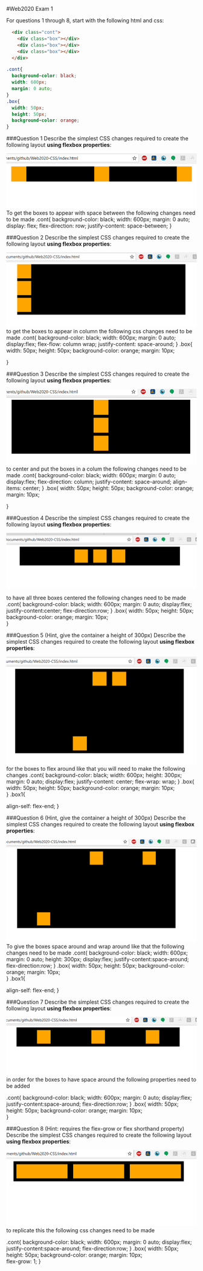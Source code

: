 
#Web2020 Exam 1

For questions 1 through 8, start with the following html and css:

```html
  <div class="cont">
    <div class="box"></div>
    <div class="box"></div>
    <div class="box"></div>
  </div>
```

```css
.cont{
  background-color: black;
  width: 600px;
  margin: 0 auto;
}
.box{
  width: 50px;
  height: 50px;
  background-color: orange;
}
```

###Question 1
Describe the simplest CSS changes required to create the following layout **using flexbox properties**:

![Question 1](q1.png)
To get the boxes to appear with space between the following changes need to be made 
.cont{
    background-color: black;
    width: 600px;
    margin: 0 auto;
    display: flex;
    flex-direction: row;
    justify-content: space-between;
  }


###Question 2
Describe the simplest CSS changes required to create the following layout **using flexbox properties**:

![Question 2](q2.png)
  to get the boxes to appear in column the following css changes need to be made 
 .cont{
   background-color: black;
   width: 600px;
   margin: 0 auto;
   display:flex;
   flex-flow: column wrap;
   justify-content: space-around;
}
.box{
    width: 50px;
    height: 50px;
    background-color: orange;
    margin: 10px;
    
  }

###Question 3
Describe the simplest CSS changes required to create the following layout **using flexbox properties**:

![Question 3](q3.png)
to center and put the boxes in a colum the following changes need to be made 
.cont{
   background-color: black;
   width: 600px;
   margin: 0 auto;
   display:flex;
   flex-direction: column;
   justify-content: space-around;
   align-items: center;
}
.box{
    width: 50px;
    height: 50px;
    background-color: orange;
    margin: 10px;
    
  }


###Question 4
Describe the simplest CSS changes required to create the following layout **using flexbox properties**:

![Question 4](q4.png)

to have all three boxes centered the following changes need to be made 
.cont{
   background-color: black;
   width: 600px;
   margin: 0 auto;
   display:flex;
   justify-content:center;
   flex-direction:row;
}
.box{
    width: 50px;
    height: 50px;
    background-color: orange;
    margin: 10px;    
  }

###Question 5
(Hint, give the container a height of 300px)
Describe the simplest CSS changes required to create the following layout **using flexbox properties**:

![Question 5](q5.png)
for the boxes to flex around like that you will need to make the following changes 
.cont{
  background-color: black;
  width: 600px;
  height: 300px;
  margin: 0 auto;
  display:flex;
  justify-content: center;
  flex-wrap: wrap;
}
.box{
   width: 50px;
   height: 50px;
   background-color: orange;
   margin: 10px;    
 }
 .box1{
   
  align-self: flex-end;
 }

###Question 6
(Hint, give the container a height of 300px)
Describe the simplest CSS changes required to create the following layout **using flexbox properties**:

![Question 6](q6.png)
To give the boxes space around and wrap around like that the following changes need to be made
.cont{
  background-color: black;
  width: 600px;
  margin: 0 auto;
  height: 300px;
  display:flex;
  justify-content:space-around;
  flex-direction:row;
}
.box{
   width: 50px;
   height: 50px;
   background-color: orange;
   margin: 10px;    
 }
 .box1{
   
  align-self: flex-end;
 }

###Question 7
Describe the simplest CSS changes required to create the following layout **using flexbox properties**:

![Question 7](q7.png)
in order for the boxes to have space around the following properties need to be added 

.cont{
  background-color: black;
  width: 600px;
  margin: 0 auto;
  display:flex;
  justify-content:space-around;
  flex-direction:row;
}
.box{
   width: 50px;
   height: 50px;
   background-color: orange;
   margin: 10px;    
 }

###Question 8
(Hint: requires the flex-grow or flex shorthand property)
Describe the simplest CSS changes required to create the following layout **using flexbox properties**:

![Question 8](q8.png)
to replicate this the following css changes need to be made

  .cont{
  background-color: black;
  width: 600px;
  margin: 0 auto;
  display:flex;
  justify-content:space-around;
  flex-direction:row;
}
.box{
   width: 50px;
   height: 50px;
   background-color: orange;
   margin: 10px;    
   flex-grow: 1;
 }
